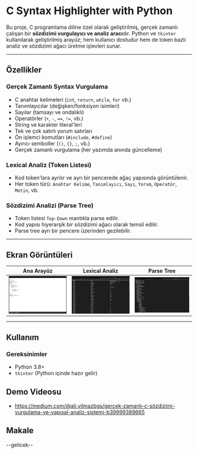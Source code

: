 # C Syntax Highlighter with Python 

Bu proje, C programlama diline özel olarak geliştirilmiş, gerçek zamanlı çalışan bir **sözdizimi vurgulayıcı ve analiz aracı**dır. Python ve `tkinter` kullanılarak geliştirilmiş arayüz; hem kullanıcı dostudur hem de token bazlı analiz ve sözdizimi ağacı üretme işlevleri sunar.

---

## Özellikler

### Gerçek Zamanlı Syntax Vurgulama
- C anahtar kelimeleri (`int`, `return`, `while`, `for` vb.)
- Tanımlayıcılar (değişken/fonksiyon isimleri)
- Sayılar (tamsayı ve ondalıklı)
- Operatörler (`+`, `-`, `==`, `!=`, vb.)
- String ve karakter literal'leri
- Tek ve çok satırlı yorum satırları
- Ön işlemci komutları (`#include`, `#define`)
- Ayırıcı semboller (`()`, `{}`, `;`, vb.)
- Gerçek zamanlı vurgulama (her yazımda anında güncelleme)

### Lexical Analiz (Token Listesi)
- Kod token'lara ayrılır ve ayrı bir pencerede ağaç yapısında görüntülenir.
- Her token türü: `Anahtar Kelime`, `Tanımlayıcı`, `Sayı`, `Yorum`, `Operatör`, `Metin`, vb.

### Sözdizimi Analizi (Parse Tree)
- Token listesi `Top-Down` mantıkla parse edilir.
- Kod yapısı hiyerarşik bir sözdizimi ağacı olarak temsil edilir.
- Parse tree ayrı bir pencere üzerinden gezilebilir.

---

## Ekran Görüntüleri

| Ana Arayüz | Lexical Analiz | Parse Tree |
|------------|----------------|-------------|
| ![editor](ScreenShots/giris.png) | ![lexical](ScreenShots/tokens.png) | ![parse](ScreenShots/parsetree.png) |
---

## Kullanım

### Gereksinimler
- Python 3.8+
- `tkinter` (Python içinde hazır gelir)

## Demo Videosu
- https://medium.com/@ali.yilmazbgs/gerçek-zamanlı-c-sözdizimi-vurgulama-ve-yapısal-analiz-sistemi-b39999389665

## Makale
--gelicek--

